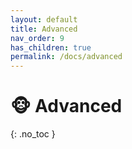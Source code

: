 ```yaml
---
layout: default
title: Advanced
nav_order: 9
has_children: true
permalink: /docs/advanced
---
```

# 🐵 Advanced
{: .no_toc }
